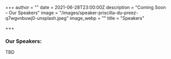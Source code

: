 +++
author = ""
date = 2021-06-28T23:00:00Z
description = "Coming Soon – Our Speakers"
image = "/images/speaker-priscilla-du-preez-q7wgvnbuwj0-unsplash.jpeg"
image_webp = ""
title = "Speakers"

+++
### Our Speakers:

TBD
